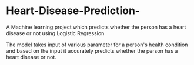 # Heart-Disease-Prediction-
A Machine learning project which predicts whether the person has a heart disease or not using Logistic Regression

The model takes input of various parameter for a person's health condition and based on the input it accurately predicts whether the person has a heart disease or not.
